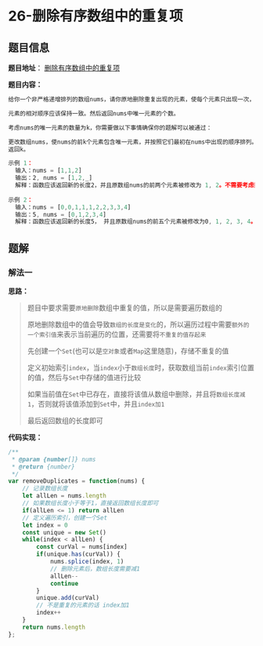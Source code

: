 # 26-删除有序数组中的重复项

## 题目信息

**题目地址**： [删除有序数组中的重复项](https://leetcode.cn/problems/remove-duplicates-from-sorted-array/description/)

**题目内容：**

```javascript
给你一个非严格递增排列的数组nums，请你原地删除重复出现的元素，使每个元素只出现一次，返回删除后数组的新长度。

元素的相对顺序应该保持一致。然后返回nums中唯一元素的个数。

考虑nums的唯一元素的数量为k，你需要做以下事情确保你的题解可以被通过：

更改数组nums，使nums的前k个元素包含唯一元素，并按照它们最初在nums中出现的顺序排列。nums的其余元素与nums的大小不重要。
返回k。

示例 1：
  输入：nums = [1,1,2]
  输出：2, nums = [1,2,_]
  解释：函数应该返回新的长度2，并且原数组nums的前两个元素被修改为 1, 2。不需要考虑数组中超出新长度后面的元素。
  
示例 2：
  输入：nums = [0,0,1,1,1,2,2,3,3,4]
  输出：5, nums = [0,1,2,3,4]
  解释：函数应该返回新的长度5， 并且原数组nums的前五个元素被修改为0, 1, 2, 3, 4。不需要考虑数组中超出新长度后面的元素。
```

## 题解

### 解法一

**思路：**
> 题目中要求需要`原地删除`数组中重复的值，所以是需要遍历数组的
>
> 原地删除数组中的值会导致`数组的长度是变化`的，所以遍历过程中需要`额外的一个索引值`来表示当前遍历的位置，还需要将`不重复的值存起来`
>
> 先创建一个`Set`(也可以是`空对象`或者`Map`这里随意)，存储不重复的值
> 
> 定义初始索引`index`，当`index`小于`数组长度`时，获取数组当前`index`索引位置的值，然后与`Set`中存储的值进行比较
> 
> 如果当前值在`Set`中已存在，直接将该值从数组中删除，并且将`数组长度减1`，否则就将该值添加到`Set`中，并且`index加1`
> 
> 最后返回数组的长度即可

**代码实现：**

```javascript
/**
 * @param {number[]} nums
 * @return {number}
 */
var removeDuplicates = function(nums) {
    // 记录数组长度
    let allLen = nums.length
    // 如果数组长度小于等于1，直接返回数组长度即可
    if(allLen <= 1) return allLen
    // 定义遍历索引，创建一个Set
    let index = 0
    const unique = new Set()
    while(index < allLen) {
        const curVal = nums[index]
        if(unique.has(curVal)) {
            nums.splice(index, 1)
            // 删除元素后，数组长度需要减1
            allLen--
            continue
        }
        unique.add(curVal)
        // 不是重复的元素的话 index加1
        index++
    }
    return nums.length
};
```